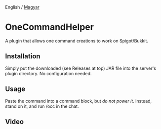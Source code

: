 English / [Magyar](https://github.com/NorbiPeti/OneCommandHelper/blob/master/README_hu.md)

# OneCommandHelper
A plugin that allows one command creations to work on Spigot/Bukkit.

## Installation
Simply put the downloaded (see Releases at top) JAR file into the server's plugin directory. No configuration needed.

## Usage
Paste the command into a command block, but *do not power it*. Instead, stand on it, and run /occ in the chat.

## Video
